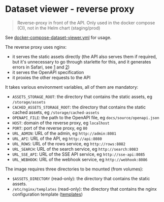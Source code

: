 # Dataset viewer - reverse proxy

> Reverse-proxy in front of the API. Only used in the docker compose (CI), not in the Helm chart (staging/prod)

See [docker-compose-dataset-viewer.yml](../../tools/docker-compose-dataset-viewer.yml) for usage.

The reverse proxy uses nginx:

- it serves the static assets directly (the API also serves them if required, but it's unnecessary to go through starlette for this, and it generates errors in Safari, see [1](https://github.com/encode/starlette/issues/950) and [2](https://developer.apple.com/library/archive/documentation/AppleApplications/Reference/SafariWebContent/CreatingVideoforSafarioniPhone/CreatingVideoforSafarioniPhone.html#//apple_ref/doc/uid/TP40006514-SW6))
- it serves the OpenAPI specification
- it proxies the other requests to the API

It takes various environment variables, all of them are mandatory:

- `ASSETS_STORAGE_ROOT`: the directory that contains the static assets, eg `/storage/assets`
- `CACHED_ASSETS_STORAGE_ROOT`: the directory that contains the static cached assets, eg `/storage/cached-assets`
- `OPENAPI_FILE`: the path to the OpenAPI file, eg `docs/source/openapi.json`
- `HOST`: domain of the reverse proxy, eg `localhost`
- `PORT`: port of the reverse proxy, eg `80`
- `URL_ADMIN`: URL of the admin, eg `http://admin:8081`
- `URL_API`: URL of the API, eg `http://api:8080`
- `URL_ROWS`: URL of the rows service, eg `http://rows:8082`
- `URL_SEARCH`: URL of the search service, eg `http://search:8083`
- `URL_SSE_API`: URL of the SSE API service, eg `http://sse-api:8085`
- `URL_WEBHOOK`: URL of the webhook service, eg `http://webhook:8086`

The image requires three directories to be mounted (from volumes):

- `$ASSETS_DIRECTORY` (read-only): the directory that contains the static assets.
- `/etc/nginx/templates` (read-only): the directory that contains the nginx configuration template ([templates](./nginx-templates/))
